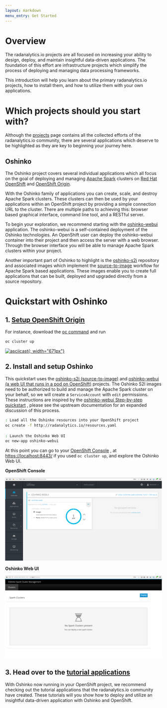 ```yaml
---
layout: markdown
menu_entry: Get Started
---
```


# Overview

The radanalytics.io projects are all focused on increasing your ability to
design, deploy, and maintain insightful data-driven applications. The
foundation of this effort are infrastructure projects which simplify the
process of deploying and managing data processing frameworks.

This introduction will help you learn about the primary radanalytics.io
projects, how to install them, and how to utilize them with your own
applications.

# Which projects should you start with?

Although the [projects](/projects) page contains all the collected efforts of
the radanalytics.io community, there are several applications which deserve to
be highlighted as they are key to beginning your journey here.

## Oshinko

The Oshinko project covers several individual applications which all focus on
the goal of deploying and managing [Apache Spark](https://spark.apache.org)
clusters on [Red Hat OpenShift](https://www.openshift.com) and
[OpenShift Origin](https://www.openshift.org).

With the Oshinko family of applications you can create, scale, and destroy
Apache Spark clusters. These clusters can then be used by your applications
within an OpenShift project by providing a simple connection URL to the
cluster. There are multiple paths to achieving this: browser based graphical
interface, command line tool, and a RESTful server.

To begin your exploration, we recommend starting with the
[oshinko-webui](https://github.com/radanalyticsio/oshinko-webui) application.
The oshinko-webui is a self-contained deployment of the Oshinko technologies.
An OpenShift user can deploy the oshinko-webui container into their project
and then access the server with a web browser. Through the browser interface
you will be able to manage Apache Spark clusters within your project.

Another important part of Oshinko to highlight is the
[oshinko-s2i](https://github.com/radanalyticsio/oshinko-s2i) repository and
associated images which implement the
[source-to-image](https://docs.openshift.org/latest/architecture/core_concepts/builds_and_image_streams.html#source-build) workflow for Apache Spark based applications. These images enable
you to create full applications that can be built, deployed and upgraded
directly from a source repository.

# Quickstart with Oshinko

## 1. [Setup OpenShift Origin](https://www.openshift.org/#try)

For instance, download the [oc command](https://github.com/openshift/origin/releases) and run

```bash
oc cluster up
```
[![asciicast](https://asciinema.org/a/5dktnu7lmo6qutaqt73m07nhv.png){: width="671px"}](https://asciinema.org/a/5dktnu7lmo6qutaqt73m07nhv)



## 2. Install and setup Oshinko

This quickstart uses the
[oshinko-s2i (source-to-image)](https://github.com/radanalyticsio/oshinko-s2i)
and
[oshinko-webui (a web UI that runs in a pod on OpenShift)](https://github.com/radanalyticsio/oshinko-webui)
projects.
The Oshinko S2I images need to be authorized to build and manage the Apache
Spark cluster on your behalf, so we will create a `ServiceAccount` with
`edit` permissions. These instructions are inspired by the
[oshinko-webui Step-by-step quickstart](https://github.com/radanalyticsio/oshinko-webui#step-by-step-quickstart)
, please see the upstream documentation for an expanded discussion of this
process.

```bash
: Load all the Oshinko resources into your OpenShift project
oc create -f http://radanalytics.io/resources.yaml

: Launch the Oshinko Web UI
oc new-app oshinko-webui
```

At this point you can go to your
[OpenShift Console](https://docs.openshift.com/container-platform/latest/architecture/infrastructure_components/web_console.html)
, at [https://localhost:8443/](https://localhost:8443/) if you used
`oc cluster up`, and explore the Oshinko Web UI.

**OpenShift Console**

<img src="/img/get-started-openshift-with-oshinko-webui.png" class="img-responsive screenshot">

**Oshinko Web UI**

<img src="/img/get-started-fresh-oshinko-webui.png" class="img-responsive screenshot">

## 3. Head over to the [tutorial applications](/tutorials)

With Oshinko now running in your OpenShift project, we recommend checking out
the tutorial applications that the radanalytics.io community have created.
These tutorials will you show how to deploy and utilize an insightful
data-driven application with Oshinko and OpenShift.
